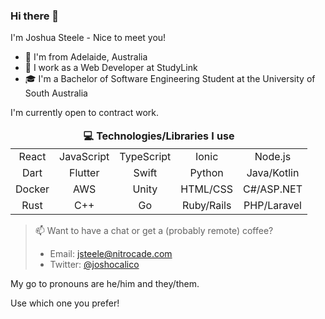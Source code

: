 ### Hi there 👋

I'm Joshua Steele - Nice to meet you!

- 📍 I'm from Adelaide, Australia
- 💼 I work as a Web Developer at StudyLink
- 🎓 I'm a Bachelor of Software Engineering Student at the University of South Australia

I'm currently open to contract work.

<table style="text-align: center;">
    <thead>
        <tr>
            <td colspan='5'>
                <strong>
                    💻 Technologies/Libraries I use
                </strong>
            </td>
        </tr>
    </thead>
    <tbody>
        <tr>
            <td>React</td>
            <td>JavaScript</td>
            <td>TypeScript</td>
            <td>Ionic</td>
            <td>Node.js</td>
        </tr>
        <tr>
            <td>Dart</td>
            <td>Flutter</td>
            <td>Swift</td>
            <td>Python</td>
            <td>Java/Kotlin</td>
        </tr>
        <tr>
            <td>Docker</td>
            <td>AWS</td>
            <td>Unity</td>
            <td>HTML/CSS</td>
            <td>C#/ASP.NET</td>
        </tr>
        <tr>
            <td>Rust</td>
            <td>C++</td>
            <td>Go</td>
            <td>Ruby/Rails</td>
            <td>PHP/Laravel</td>
        </tr>
    </tbody>
</table>


> 📫 Want to have a chat or get a (probably remote) coffee?
>
> - Email:    jsteele@nitrocade.com
> - Twitter:  [@joshocalico](https://twitter.com/joshocalico)

My go to pronouns are he/him and they/them.

Use which one you prefer!


<!--
**joshocalico/joshocalico** is a ✨ _special_ ✨ repository because its `README.md` (this file) appears on your GitHub profile.

Here are some ideas to get you started:

- 🔭 I’m currently working on ...
- 🌱 I’m currently learning ...
- 👯 I’m looking to collaborate on ...
- 🤔 I’m looking for help with ...
- 💬 Ask me about ...
- 📫 How to reach me: ...
- 😄 Pronouns: ...
- ⚡ Fun fact: ...
-->

